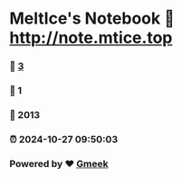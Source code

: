 # MeltIce's Notebook :link: http://note.mtice.top 
### :page_facing_up: [3](http://note.mtice.top/tag.html) 
### :speech_balloon: 1 
### :hibiscus: 2013 
### :alarm_clock: 2024-10-27 09:50:03 
### Powered by :heart: [Gmeek](https://github.com/Meekdai/Gmeek)

